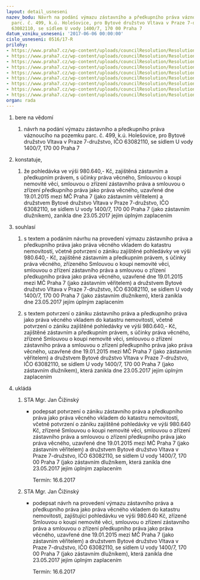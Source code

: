 ```yaml
---
layout: detail_usneseni
nazev_bodu: Návrh na podání výmazu zástavního a předkupního práva váznoucího na pozemku
  parc. č. 499, k.ú. Holešovice, pro Bytové družstvo Vltava v Praze 7-družstvo, IČO
  63082110, se sídlem U vody 1400/7, 170 00 Praha 7
datum_vzniku_usneseni: '2017-06-06 00:00:00'
cislo_usneseni: 0516/17-R
prilohy:
- https://www.praha7.cz/wp-content/uploads/councilResolution/Resolutions/29065/export/01_BDUVody7VymazPrav~210241.docx
- https://www.praha7.cz/wp-content/uploads/councilResolution/Resolutions/29065/export/02_BDUVody7VymazPrav~210240.pdf
- https://www.praha7.cz/wp-content/uploads/councilResolution/Resolutions/29065/export/03_BDUVody7VymazPrav~210239.doc
- https://www.praha7.cz/wp-content/uploads/councilResolution/Resolutions/29065/export/04_BDUVody7VymazPrav~210238.pdf
- https://www.praha7.cz/wp-content/uploads/councilResolution/Resolutions/29065/export/05_BDUVody7VymazPrav~210237.pdf
- https://www.praha7.cz/wp-content/uploads/councilResolution/Resolutions/29065/export/06_BDUVody7VymazPravAnonim~210236.pdf
- https://www.praha7.cz/wp-content/uploads/councilResolution/Resolutions/29065/export/07_BDUVody7VymazPrav~210235.pdf
- https://www.praha7.cz/wp-content/uploads/councilResolution/Resolutions/29065/export/08_BDUVody7VymazPrav~210234.pdf
- https://www.praha7.cz/wp-content/uploads/councilResolution/Resolutions/29065/export/export~295953.pdf
organ: rada
---
```

<ol id="urzList" class="urzList_view"><li id="" class="urzClass1"><span name="1">bere na vědomí</span><ol class="urzOlClass"><li style="text-align: left;" id="" class="urzClass2"><span><p>návrh na podání výmazu zástavního a předkupního práva váznoucího na pozemku parc. č. 499, k.ú. Holešovice, pro Bytové družstvo Vltava v Praze 7-družstvo, IČO 63082110, se sídlem U vody 1400/7, 170 00 Praha 7<br></p></span></li></ol></li><li id="" class="urzClass1"><span name="50">konstatuje,</span><ol class="urzOlClass"><li style="text-align: left;" id="" class="urzClass2"><span><p>že pohledávka ve výši 980.640,- Kč, zajištěná zástavním a předkupním právem, s účinky práva věcného, Smlouvou o koupi nemovité věci, smlouvou o zřízení zástavního práva a smlouvou o zřízení předkupního práva jako práva věcného, uzavřené dne 19.01.2015 mezi MČ Praha 7 (jako zástavním věřitelem) a družstvem&nbsp;Bytové družstvo Vltava v Praze 7-družstvo, IČO 63082110, se sídlem U vody 1400/7, 170 00 Praha 7 (jako zástavním dlužníkem), zanikla dne 23.05.2017 jejím úplným zaplacením</p></span></li></ol></li><li id="" class="urzClass1"><span name="26">souhlasí</span><ol class="urzOlClass"><li style="text-align: left;" id="" class="urzClass2"><span><p>s textem a podáním návrhu na provedení výmazu zástavního práva a předkupního práva jako práva věcného vkladem do katastru nemovitostí, včetně potvrzení o zániku zajištěné pohledávky ve výši 980.640,- Kč, zajištěné zástavním a předkupním právem, s účinky práva věcného, zřízeného Smlouvou o koupi nemovité věci, smlouvou o zřízení zástavního práva a smlouvou o zřízení předkupního práva jako práva věcného, uzavřené dne&nbsp;19.01.2015 mezi MČ Praha 7 (jako zástavním věřitelem) a družstvem&nbsp;Bytové družstvo Vltava v Praze 7-družstvo, IČO 63082110, se sídlem U vody 1400/7, 170 00 Praha 7 (jako zástavním dlužníkem), která zanikla dne&nbsp;23.05.2017 jejím úplným zaplacením<br></p></span></li><li style="text-align: left;" id="" class="urzClass2"><span><p>s textem potvrzení o zániku zástavního práva a předkupního práva jako práva věcného vkladem do katastru nemovitostí, včetně potvrzení o zániku zajištěné pohledávky ve výši 980.640,- Kč, zajištěné zástavním a předkupním právem, s účinky práva věcného, zřízené Smlouvou o koupi nemovité věci, smlouvou o zřízení zástavního práva a smlouvou o zřízení předkupního práva jako práva věcného, uzavřené dne&nbsp;19.01.2015 mezi MČ Praha 7 (jako zástavním věřitelem) a družstvem&nbsp;Bytové družstvo Vltava v Praze 7-družstvo, IČO 63082110, se sídlem U vody 1400/7, 170 00 Praha 7 (jako zástavním dlužníkem), která zanikla dne&nbsp;23.05.2017 jejím úplným zaplacením<br></p></span></li></ol></li><li class="urzClass1" id="urzUkoly"><span name="1">ukládá</span><ol class="urzOlClass"><li class="urzClass2"><span><p>STA Mgr. Jan Čižinský</p></span><ul class="urzUlClass"><li class="urzClass3"><span><p>podepsat potvrzení o zániku zástavního práva a předkupního práva jako práva věcného vkladem do katastru nemovitostí, včetně potvrzení o zániku zajištěné pohledávky ve výši  980.640 Kč, zřízené Smlouvou o koupi nemovité věci, smlouvou o zřízení zástavního práva a smlouvou o zřízení předkupního práva jako práva věcného, uzavřené dne 19.01.2015 mezi MČ Praha 7 (jako zástavním věřitelem) a družstvem Bytové družstvo Vltava v Praze 7-družstvo, IČO 63082110, se sídlem U vody 1400/7, 170 00 Praha 7 (jako zástavním dlužníkem, která zanikla dne 23.05.2017 jejím úplným zaplacením</p></span><span class="urzUkolTermin">  Termín:&nbsp;16.6.2017</span></li></ul></li><li class="urzClass2"><span><p>STA Mgr. Jan Čižinský</p></span><ul class="urzUlClass"><li class="urzClass3"><span><p>podepsat návrh na provedení výmazu zástavního práva a předkupního práva jako práva věcného vkladem do katastru nemovitostí, zajištující pohledávku ve výši  980.640 Kč, zřízené Smlouvou o koupi nemovité věci, smlouvou o zřízení zástavního práva a smlouvou o zřízení předkupního práva jako práva věcného, uzavřené dne 19.01.2015 mezi MČ Praha 7 (jako zástavním věřitelem) a družstvem Bytové družstvo Vltava v Praze 7-družstvo, IČO 63082110, se sídlem U vody 1400/7, 170 00 Praha 7 (jako zástavním dlužníkem), která zanikla dne 23.05.2017 jejím úplným zaplacením</p></span><span class="urzUkolTermin">  Termín:&nbsp;16.6.2017</span></li></ul></li></ol></li></ol>